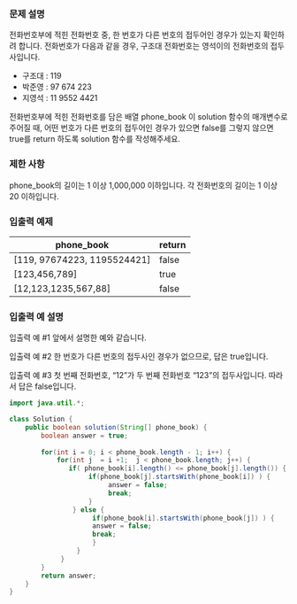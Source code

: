 ### 문제 설명
전화번호부에 적힌 전화번호 중, 한 번호가 다른 번호의 접두어인 경우가 있는지 확인하려 합니다.
전화번호가 다음과 같을 경우, 구조대 전화번호는 영석이의 전화번호의 접두사입니다.

- 구조대 : 119
- 박준영 : 97 674 223
- 지영석 : 11 9552 4421

전화번호부에 적힌 전화번호를 담은 배열 phone_book 이 solution 함수의 매개변수로 주어질 때, 어떤 번호가 다른 번호의 접두어인 경우가 있으면 false를 그렇지 않으면 true를 return 하도록 solution 함수를 작성해주세요.

### 제한 사항
phone_book의 길이는 1 이상 1,000,000 이하입니다.
각 전화번호의 길이는 1 이상 20 이하입니다.

### 입출력 예제
|phone_book|	return|
|--|--|
|[119, 97674223, 1195524421]	|false|
|[123,456,789]|	true|
|[12,123,1235,567,88]	|false|

### 입출력 예 설명
입출력 예 #1
앞에서 설명한 예와 같습니다.

입출력 예 #2
한 번호가 다른 번호의 접두사인 경우가 없으므로, 답은 true입니다.

입출력 예 #3
첫 번째 전화번호, “12”가 두 번째 전화번호 “123”의 접두사입니다. 따라서 답은 false입니다.

```java
import java.util.*;

class Solution {
    public boolean solution(String[] phone_book) {
        boolean answer = true;
        
        for(int i = 0; i < phone_book.length - 1; i++) {
            for(int j  = i +1;  j < phone_book.length; j++) {
               if( phone_book[i].length() <= phone_book[j].length()) {
                    if(phone_book[j].startsWith(phone_book[i]) ) {
                         answer = false;
                         break;
                    }
                } else {
                     if(phone_book[i].startsWith(phone_book[j]) ) {
                     answer = false;
                     break;
                     }
                 }
             }
        }
        return answer;
    }
}
```